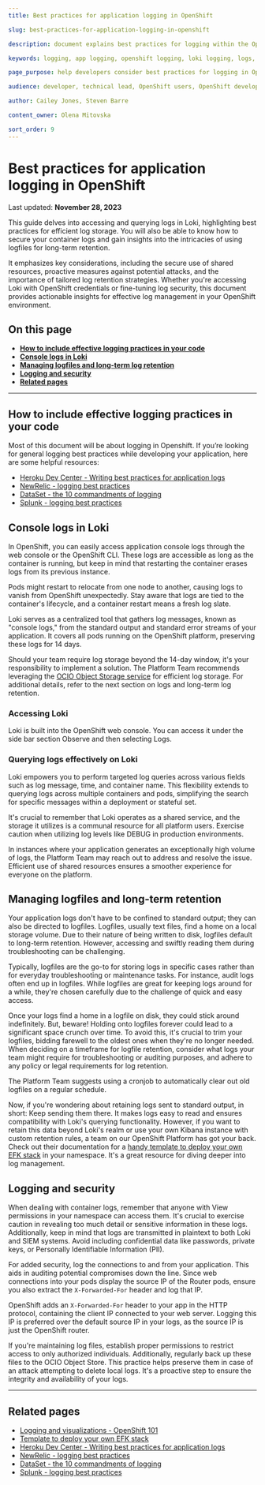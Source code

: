 ```yaml
---
title: Best practices for application logging in OpenShift 

slug: best-practices-for-application-logging-in-openshift 

description: document explains best practices for logging within the OpenShift environment and the use of console logs in Loki as well as log long term retention and best security practices 

keywords: logging, app logging, openshift logging, loki logging, logs, console logs

page_purpose: help developers consider best practices for logging in OpenShift 

audience: developer, technical lead, OpenShift users, OpenShift developers

author: Cailey Jones, Steven Barre

content_owner: Olena Mitovska

sort_order: 9
---
```

# Best practices for application logging in OpenShift

Last updated: **November 28, 2023**

This guide delves into accessing and querying logs in Loki, highlighting best practices for efficient log storage. You will also be able to know how to secure your container logs and gain insights into the intricacies of using logfiles for long-term retention.

It emphasizes key considerations, including the secure use of shared resources, proactive measures against potential attacks, and the importance of tailored log retention strategies. Whether you're accessing Loki with OpenShift credentials or fine-tuning log security, this document provides actionable insights for effective log management in your OpenShift environment.

## On this page

* **[How to include effective logging practices in your code](#how-to-include-effective-logging-practices-in-your-code)**
* **[Console logs in Loki](#console-logs-in-loki)**
* **[Managing logfiles and long-term log retention](#managing-logfiles-and-long-term-retention)**
* **[Logging and security](#logging-and-security)**
* **[Related pages](#related-pages)**

---

## How to include effective logging practices in your code

Most of this document will be about logging in Openshift. If you’re looking for general logging best practices while developing your application, here are some helpful resources:

* [Heroku Dev Center - Writing best practices for application logs](https://devcenter.heroku.com/articles/writing-best-practices-for-application-logs)
* [NewRelic - logging best practices](https://newrelic.com/blog/best-practices/best-log-management-practices)
* [DataSet - the 10 commandments of logging](https://www.dataset.com/blog/the-10-commandments-of-logging/)
* [Splunk - logging best practices](https://dev.splunk.com/enterprise/docs/developapps/addsupport/logging/loggingbestpractices/)

## Console logs in Loki

In OpenShift, you can easily access application console logs through the web console or the OpenShift CLI. These logs are accessible as long as the container is running, but keep in mind that restarting the container erases logs from its previous instance.

Pods might restart to relocate from one node to another, causing logs to vanish from OpenShift unexpectedly. Stay aware that logs are tied to the container's lifecycle, and a container restart means a fresh log slate.

Loki serves as a centralized tool that gathers log messages, known as "console logs," from the standard output and standard error streams of your application. It covers all pods running on the OpenShift platform, preserving these logs for 14 days.

Should your team require log storage beyond the 14-day window, it's your responsibility to implement a solution. The Platform Team recommends leveraging the [OCIO Object Storage service](../platform-architecture-reference/platform-storage.md) for efficient log storage. For additional details, refer to the next section on logs and long-term log retention.

### Accessing Loki

Loki is built into the OpenShift web console. You can access it under the side bar section Observe and then selecting Logs.

### Querying logs effectively on Loki

Loki empowers you to perform targeted log queries across various fields such as log message, time, and container name. This flexibility extends to querying logs across multiple containers and pods, simplifying the search for specific messages within a deployment or stateful set.

It's crucial to remember that Loki operates as a shared service, and the storage it utilizes is a communal resource for all platform users. Exercise caution when utilizing log levels like DEBUG in production environments.

 In instances where your application generates an exceptionally high volume of logs, the Platform Team may reach out to address and resolve the issue. Efficient use of shared resources ensures a smoother experience for everyone on the platform.

## Managing logfiles and long-term retention

Your application logs don't have to be confined to standard output; they can also be directed to logfiles. Logfiles, usually text files, find a home on a local storage volume. Due to their nature of being written to disk, logfiles default to long-term retention. However, accessing and swiftly reading them during troubleshooting can be challenging.

Typically, logfiles are the go-to for storing logs in specific cases rather than for everyday troubleshooting or maintenance tasks. For instance, audit logs often end up in logfiles. While logfiles are great for keeping logs around for a while, they're chosen carefully due to the challenge of quick and easy access.

Once your logs find a home in a logfile on disk, they could stick around indefinitely. But, beware! Holding onto logfiles forever could lead to a significant space crunch over time. To avoid this, it's crucial to trim your logfiles, bidding farewell to the oldest ones when they're no longer needed. When deciding on a timeframe for logfile retention, consider what logs your team might require for troubleshooting or auditing purposes, and adhere to any policy or legal requirements for log retention.

The Platform Team suggests using a cronjob to automatically clear out old logfiles on a regular schedule.

Now, if you're wondering about retaining logs sent to standard output, in short: Keep sending them there. It makes logs easy to read and ensures compatibility with Loki's querying functionality. However, if you want to retain this data beyond Loki's realm or use your own Kibana instance with custom retention rules, a team on our OpenShift Platform has got your back. Check out their documentation for a [handy template to deploy your own EFK stack](https://github.com/bcgov/elmsd-nodejs/tree/main/packages/openshift/templates/efk-stack) in your namespace. It's a great resource for diving deeper into log management.

## Logging and security

When dealing with container logs, remember that anyone with View permissions in your namespace can access them. It's crucial to exercise caution in revealing too much detail or sensitive information in these logs. Additionally, keep in mind that logs are transmitted in plaintext to both Loki and SIEM systems. Avoid including confidential data like passwords, private keys, or Personally Identifiable Information (PII).

For added security, log the connections to and from your application. This aids in auditing potential compromises down the line. Since web connections into your pods display the source IP of the Router pods, ensure you also extract the `X-Forwarded-For` header and log that IP.

OpenShift adds an `X-Forwarded-For` header to your app in the HTTP protocol, containing the client IP connected to your web server. Logging this IP is preferred over the default source IP in your logs, as the source IP is just the OpenShift router.

If you're maintaining log files, establish proper permissions to restrict access to only authorized individuals. Additionally, regularly back up these files to the OCIO Object Store. This practice helps preserve them in case of an attack attempting to delete local logs. It's a proactive step to ensure the integrity and availability of your logs.

---

## Related pages

* [Logging and visualizations - OpenShift 101](https://github.com/BCDevOps/devops-platform-workshops/blob/master/101-lab/content/12_logging_and_visualizations.md)
* [Template to deploy your own EFK stack](https://github.com/bcgov/elmsd-nodejs/tree/main/packages/openshift/templates/efk-stack)
* [Heroku Dev Center - Writing best practices for application logs](https://devcenter.heroku.com/articles/writing-best-practices-for-application-logs)
* [NewRelic - logging best practices](https://newrelic.com/blog/best-practices/best-log-management-practices)
* [DataSet - the 10 commandments of logging](https://www.dataset.com/blog/the-10-commandments-of-logging/)
* [Splunk - logging best practices](https://dev.splunk.com/enterprise/docs/developapps/addsupport/logging/loggingbestpractices/)

